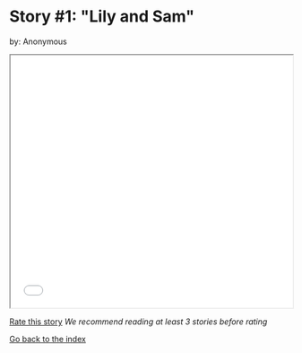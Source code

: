 # Story #1: "Lily and Sam"
by: Anonymous


<iframe src="stories/01-Lily_and_Sam" height="450px" width="100%"> </iframe>

[Rate this story](https://forms.gle/zbTTGuidhwvabMLT9) *We recommend reading at least 3 stories before rating*

[Go back to the index](index.md)


